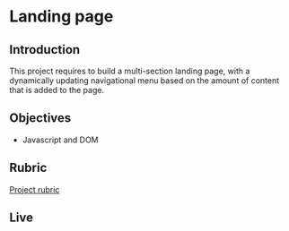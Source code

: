# Landing page

## Introduction
This project requires to build a multi-section landing page, with a dynamically updating navigational menu based on the amount of content that is added to the page.

## Objectives

- Javascript and DOM

## Rubric
[Project rubric](https://review.udacity.com/#!/rubrics/3601/view)

## Live
